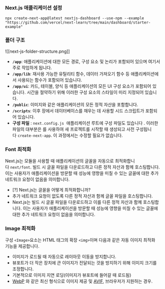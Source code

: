 ### Next.js 애플리케이션 설정
```
npx create-next-app@latest nextjs-dashboard --use-npm --example "https://github.com/vercel/next-learn/tree/main/dashboard/starter-example"
```
### 폴더 구조

![[next-js-folder-structure.png]]
- **`/app`**: 애플리케이션에 대한 모든 경로, 구성 요소 및 논리가 포함되어 있으며 여기서 주로 작업하게 됩니다.
- **`/app/lib`**: 재사용 가능한 유틸리티 함수, 데이터 가져오기 함수 등 애플리케이션에서 사용되는 함수가 포함되어 있습니다.
- **`/app/ui`**: 카드, 테이블, 양식 등 애플리케이션의 모든 UI 구성 요소가 포함되어 있습니다. 시간을 절약하기 위해 이러한 구성 요소의 스타일이 미리 지정되어 있습니다.
- **`/public`**: 이미지와 같은 애플리케이션의 모든 정적 자산을 포함합니다.
- **`/scripts`**: 이후 장에서 데이터베이스를 채우는 데 사용할 시드 스크립트가 포함되어 있습니다.
- **구성 파일** : `next.config.js`  애플리케이션 루트에 구성 파일도 있습니다 . 이러한 파일의 대부분은 를 사용하여 새 프로젝트를 시작할 때 생성되고 사전 구성됩니다 `create-next-app`. 이 과정에서는 수정할 필요가 없습니다.


### Font 최적화
Next.js는 모듈을 사용할 때 애플리케이션의 글꼴을 자동으로 최적화합니다 `next/font`. 빌드 시 글꼴 파일을 다운로드하고 다른 정적 자산과 함께 호스팅합니다. 이는 사용자가 애플리케이션을 방문할 때 성능에 영향을 미칠 수 있는 글꼴에 대한 추가 네트워크 요청이 없음을 의미합니다.

- [?] Next.js는 글꼴을 어떻게 최적화합니까?
- 추가 네트워크 요청이 없도록 다른 정적 자산과 함께 글꼴 파일을 호스팅합니다.
- Next.js는 빌드 시 글꼴 파일을 다운로드하고 이를 다른 정적 자산과 함께 호스팅합니다. 이는 사용자가 애플리케이션을 방문할 때 성능에 영향을 미칠 수 있는 글꼴에 대한 추가 네트워크 요청이 없음을 의미합니다.

### Image 최적화
구성 `<Image>`요소는 HTML 태그의 확장 `<img>`이며 다음과 같은 자동 이미지 최적화 기능을 제공합니다.

- 이미지가 로드될 때 자동으로 레이아웃 이동을 방지합니다.
- 뷰포트가 더 작은 장치에 큰 이미지가 전달되는 것을 방지하기 위해 이미지 크기를 조정합니다.
- 기본적으로 이미지 지연 로딩(이미지가 뷰포트에 들어갈 때 로드됨)
- [WebP](https://developer.mozilla.org/en-US/docs/Web/Media/Formats/Image_types#webp) 와 같은 최신 형식으로 이미지 제공 및 [AVIF](https://developer.mozilla.org/en-US/docs/Web/Media/Formats/Image_types#avif_image), 브라우저가 지원하는 경우.